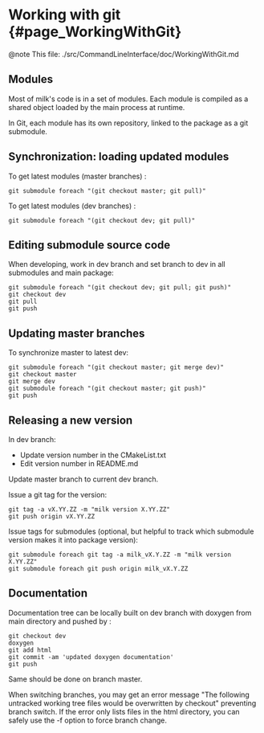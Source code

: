 # Working with git {#page_WorkingWithGit}

@note This file: ./src/CommandLineInterface/doc/WorkingWithGit.md

## Modules

Most of milk's code is in a set of modules. Each module is compiled as a shared object loaded by the main process at runtime.

In Git, each module has its own repository, linked to the package as a git submodule.




## Synchronization: loading updated modules

To get latest modules (master branches) :

	git submodule foreach "(git checkout master; git pull)"

To get latest modules (dev branches) :

	git submodule foreach "(git checkout dev; git pull)"


## Editing submodule source code

When developing, work in dev branch and set branch to dev in all submodules and main package:

	git submodule foreach "(git checkout dev; git pull; git push)"
	git checkout dev
	git pull
	git push
	

## Updating master branches

To synchronize master to latest dev:
	
	git submodule foreach "(git checkout master; git merge dev)"
	git checkout master
	git merge dev
	git submodule foreach "(git checkout master; git push)"
	git push


## Releasing a new version

In dev branch:
- Update version number in the CMakeList.txt
- Edit version number in README.md

Update master branch to current dev branch.

Issue a git tag for the version:

	git tag -a vX.YY.ZZ -m "milk version X.YY.ZZ"
	git push origin vX.YY.ZZ

Issue tags for submodules (optional, but helpful to track which submodule version makes it into package version):

	git submodule foreach git tag -a milk_vX.Y.ZZ -m "milk version X.YY.ZZ"
	git submodule foreach git push origin milk_vX.Y.ZZ



## Documentation

Documentation tree can be locally built on dev branch with doxygen from main directory and pushed by :

	git checkout dev
	doxygen
	git add html
	git commit -am 'updated doxygen documentation'
	git push

Same should be done on branch master.

When switching branches, you may get an error message "The following untracked working tree files would be overwritten by checkout" preventing branch switch. If the error only lists files in the html directory, you can safely use the -f option to force branch change.


